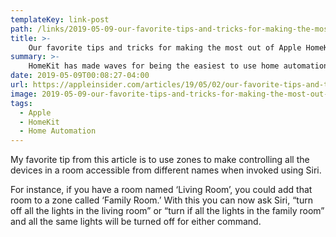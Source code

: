 ```yaml
---
templateKey: link-post
path: /links/2019-05-09-our-favorite-tips-and-tricks-for-making-the-most-out-of-apple-homekit
title: >-
    Our favorite tips and tricks for making the most out of Apple HomeKit
summary: >-
    HomeKit has made waves for being the easiest to use home automation platform, while still being extremely powerful. These are AppleInsider's top tips you may not know for getting the most out of your HomeKit setup.
date: 2019-05-09T00:08:27-04:00
url: https://appleinsider.com/articles/19/05/02/our-favorite-tips-and-tricks-for-making-the-most-out-of-apple-homekit
image: 2019-05-09-our-favorite-tips-and-tricks-for-making-the-most-out-of-apple-homekit.jpeg
tags:
  - Apple
  - HomeKit
  - Home Automation
---
```

My favorite tip from this article is to use zones to make controlling all the devices in a room accessible from different names when invoked using Siri.

For instance, if you have a room named ‘Living Room’, you could add that room to a zone called ‘Family Room.’  With this you can now ask Siri, “turn off all the lights in the living room” or “turn if all the lights in the family room” and all the same lights will be turned off for either command.